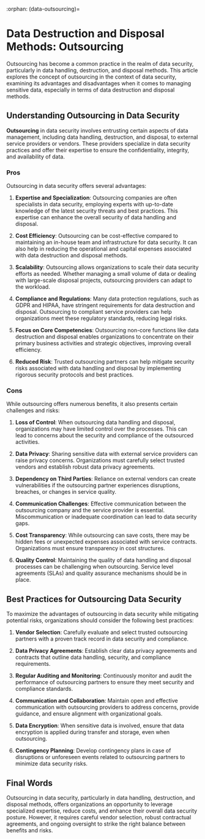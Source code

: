 :orphan:
(data-outsourcing)=

# Data Destruction and Disposal Methods: Outsourcing

Outsourcing has become a common practice in the realm of data security, particularly in data handling, destruction, and disposal methods. This article explores the concept of outsourcing in the context of data security, examining its advantages and disadvantages when it comes to managing sensitive data, especially in terms of data destruction and disposal methods.

## Understanding Outsourcing in Data Security

**Outsourcing** in data security involves entrusting certain aspects of data management, including data handling, destruction, and disposal, to external service providers or vendors. These providers specialize in data security practices and offer their expertise to ensure the confidentiality, integrity, and availability of data.

### Pros

Outsourcing in data security offers several advantages:

1. **Expertise and Specialization**: Outsourcing companies are often specialists in data security, employing experts with up-to-date knowledge of the latest security threats and best practices. This expertise can enhance the overall security of data handling and disposal.

2. **Cost Efficiency**: Outsourcing can be cost-effective compared to maintaining an in-house team and infrastructure for data security. It can also help in reducing the operational and capital expenses associated with data destruction and disposal methods.

3. **Scalability**: Outsourcing allows organizations to scale their data security efforts as needed. Whether managing a small volume of data or dealing with large-scale disposal projects, outsourcing providers can adapt to the workload.

4. **Compliance and Regulations**: Many data protection regulations, such as GDPR and HIPAA, have stringent requirements for data destruction and disposal. Outsourcing to compliant service providers can help organizations meet these regulatory standards, reducing legal risks.

5. **Focus on Core Competencies**: Outsourcing non-core functions like data destruction and disposal enables organizations to concentrate on their primary business activities and strategic objectives, improving overall efficiency.

6. **Reduced Risk**: Trusted outsourcing partners can help mitigate security risks associated with data handling and disposal by implementing rigorous security protocols and best practices.

### Cons

While outsourcing offers numerous benefits, it also presents certain challenges and risks:

1. **Loss of Control**: When outsourcing data handling and disposal, organizations may have limited control over the processes. This can lead to concerns about the security and compliance of the outsourced activities.

2. **Data Privacy**: Sharing sensitive data with external service providers can raise privacy concerns. Organizations must carefully select trusted vendors and establish robust data privacy agreements.

3. **Dependency on Third Parties**: Reliance on external vendors can create vulnerabilities if the outsourcing partner experiences disruptions, breaches, or changes in service quality.

4. **Communication Challenges**: Effective communication between the outsourcing company and the service provider is essential. Miscommunication or inadequate coordination can lead to data security gaps.

5. **Cost Transparency**: While outsourcing can save costs, there may be hidden fees or unexpected expenses associated with service contracts. Organizations must ensure transparency in cost structures.

6. **Quality Control**: Maintaining the quality of data handling and disposal processes can be challenging when outsourcing. Service level agreements (SLAs) and quality assurance mechanisms should be in place.

## Best Practices for Outsourcing Data Security

To maximize the advantages of outsourcing in data security while mitigating potential risks, organizations should consider the following best practices:

1. **Vendor Selection**: Carefully evaluate and select trusted outsourcing partners with a proven track record in data security and compliance.

2. **Data Privacy Agreements**: Establish clear data privacy agreements and contracts that outline data handling, security, and compliance requirements.

3. **Regular Auditing and Monitoring**: Continuously monitor and audit the performance of outsourcing partners to ensure they meet security and compliance standards.

4. **Communication and Collaboration**: Maintain open and effective communication with outsourcing providers to address concerns, provide guidance, and ensure alignment with organizational goals.

5. **Data Encryption**: When sensitive data is involved, ensure that data encryption is applied during transfer and storage, even when outsourcing.

6. **Contingency Planning**: Develop contingency plans in case of disruptions or unforeseen events related to outsourcing partners to minimize data security risks.

## Final Words

Outsourcing in data security, particularly in data handling, destruction, and disposal methods, offers organizations an opportunity to leverage specialized expertise, reduce costs, and enhance their overall data security posture. However, it requires careful vendor selection, robust contractual agreements, and ongoing oversight to strike the right balance between benefits and risks.